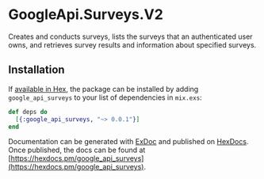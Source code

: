 # GoogleApi.Surveys.V2

Creates and conducts surveys, lists the surveys that an authenticated user owns, and retrieves survey results and information about specified surveys.

## Installation

If [available in Hex](https://hex.pm/docs/publish), the package can be installed
by adding `google_api_surveys` to your list of dependencies in `mix.exs`:

```elixir
def deps do
  [{:google_api_surveys, "~> 0.0.1"}]
end
```

Documentation can be generated with [ExDoc](https://github.com/elixir-lang/ex_doc)
and published on [HexDocs](https://hexdocs.pm). Once published, the docs can
be found at [https://hexdocs.pm/google_api_surveys](https://hexdocs.pm/google_api_surveys).
